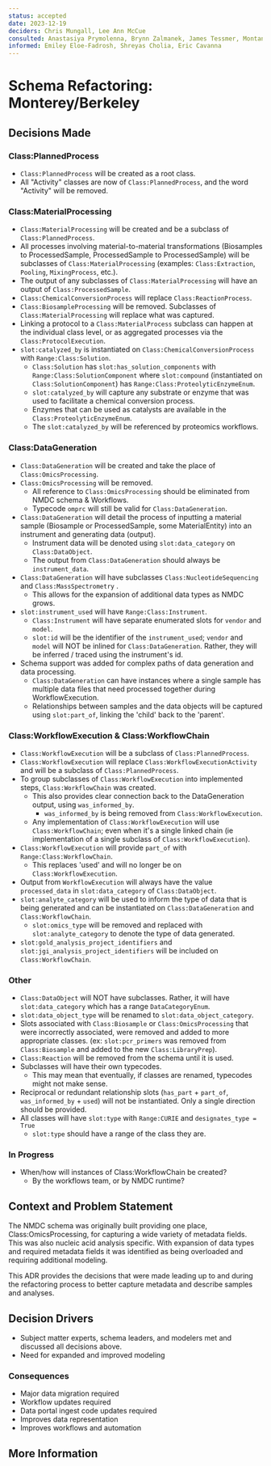```yaml
---
status: accepted 
date: 2023-12-19
deciders: Chris Mungall, Lee Ann McCue
consulted: Anastasiya Prymolenna, Brynn Zalmanek, James Tessmer, Montana Smith, Sam Purvine, Yuri Corilo, Mark Miller, Michael Thorton, Alicia Clum  
informed: Emiley Eloe-Fadrosh, Shreyas Cholia, Eric Cavanna 
---
```

# Schema Refactoring: Monterey/Berkeley

## Decisions Made

### Class:PlannedProcess
* `Class:PlannedProcess` will be created as a root class.
* All "Activity" classes are now of `Class:PlannedProcess`, and the word "Activity" will be removed.

### Class:MaterialProcessing
* `Class:MaterialProcessing` will be created and be a subclass of `Class:PlannedProcess`.
* All processes involving material-to-material transformations (Biosamples to ProcessedSample, ProcessedSample to ProcessedSample) will be subclasses of `Class:MaterialProcessing` (examples: `Class:Extraction`, `Pooling`, `MixingProcess`, etc.). 
* The output of any subclasses of `Class:MaterialProcessing` will have an output of `Class:ProcessedSample`.
* `Class:ChemicalConversionProcess` will replace `Class:ReactionProcess`.
* `Class:BiosampleProcessing` will be removed. Subclasses of `Class:MaterialProcessing` will replace what was captured. 
* Linking a protocol to a `Class:MaterialProcess` subclass can happen at the individual class level, or as aggregated processes via the `Class:ProtocolExecution`.
* `slot:catalyzed_by` is instantiated on `Class:ChemicalConversionProcess` with `Range:Class:Solution`.
  * `Class:Solution` has `slot:has_solution_components` with `Range:Class:SolutionComponent` where `slot:compound` (instantiated on `Class:SolutionComponent`) has `Range:Class:ProteolyticEnzymeEnum`.
  * `slot:catalyzed_by` will capture any substrate or enzyme that was used to facilitate a chemical conversion process. 
  * Enzymes that can be used as catalysts are available in the `Class:ProteolyticEnzymeEnum`.
  * The `slot:catalyzed_by` will be referenced by proteomics workflows.

### Class:DataGeneration
* `Class:DataGeneration` will be created and take the place of `Class:OmicsProcessing`.
* `Class:OmicsProcessing` will be removed.
  * All reference to `Class:OmicsProcessing` should be eliminated from NMDC schema & Workflows.
  * Typecode `omprc` will still be valid for `Class:DataGeneration`.
* `Class:DataGeneration` will detail the process of inputting a material sample (Biosample or ProcessedSample, some MaterialEntity) into an instrument and generating data (output).
  * Instrument data will be denoted using `slot:data_category` on `Class:DataObject`.
  * The output from `Class:DataGeneration` should always be `instrument_data`.
* `Class:DataGeneration` will have subclasses `Class:NucleotideSequencing` and `Class:MassSpectrometry` .
  * This allows for the expansion of additional data types as NMDC grows.
* `slot:instrument_used` will have `Range:Class:Instrument`.
  * `Class:Instrument` will have separate enumerated slots for `vendor` and `model`.
  * `slot:id` will be the identifier of the `instrument_used`; `vendor` and `model` will NOT be inlined for `Class:DataGeneration`. Rather, they will be inferred / traced using the instrument's id.
* Schema support was added for complex paths of data generation and data processing.
  * `Class:DataGeneration` can have instances where a single sample has multiple data files that need processed together during WorkflowExecution.  
  * Relationships between samples and the data objects will be captured using `slot:part_of`, linking the 'child' back to the 'parent'.

### Class:WorkflowExecution & Class:WorkflowChain
* `Class:WorkflowExecution` will be a subclass of `Class:PlannedProcess`.
* `Class:WorkflowExecution` will replace `Class:WorkflowExecutionActivity` and will be a subclass of `Class:PlannedProcess`.
* To group subclasses of `Class:WorkflowExecution` into implemented steps, `Class:WorkflowChain` was created.
  * This also provides clear connection back to the DataGeneration output, using `was_informed_by`.
    * `was_informed_by` is being removed from `Class:WorkflowExecution`.
  * Any implementation of `Class:WorkflowExecution` will use `Class:WorkflowChain`; even when it's a single linked chain (ie implementation of a single subclass of `Class:WorkflowExecution`).
* `Class:WorkflowExecution` will provide `part_of` with `Range:Class:WorkflowChain`.
  * This replaces 'used' and will no longer be on `Class:WorkflowExecution`.
* Output from `WorkflowExecution` will always have the value `processed_data` in `slot:data_category` of `Class:DataObject`.
* `slot:analyte_category` will be used to inform the type of data that is being generated and can be instantiated on `Class:DataGeneration` and `Class:WorkflowChain`.
  * `slot:omics_type` will be removed and replaced with `slot:analyte_category` to denote the type of data generated.
* `slot:gold_analysis_project_identifiers` and `slot:jgi_analysis_project_identifiers` will be included on `Class:WorkflowChain`.

### Other
* `Class:DataObject` will NOT have subclasses. Rather, it will have `slot:data_category` which has a range `DataCategoryEnum`.
* `slot:data_object_type` will be renamed to `slot:data_object_category`. 
* Slots associated with `Class:Biosample` or `Class:OmicsProcessing` that were incorrectly associated, were removed and added to more appropriate classes. (ex: `slot:pcr_primers` was removed from `Class:Biosample` and added to the new `Class:LibraryPrep`).
* `Class:Reaction` will be removed from the schema until it is used.
* Subclasses will have their own typecodes.
  * This may mean that eventually, if classes are renamed, typecodes might not make sense.
* Reciprocal or redundant relationship slots (`has_part` + `part_of`, `was_informed_by` + `used`) will not be instantiated. Only a single direction should be provided.
* All classes will have `slot:type` with `Range:CURIE` and `designates_type = True`
  * `slot:type` should have a range of the class they are.

### In Progress
* When/how will instances of Class:WorkflowChain be created?
  * By the workflows team, or by NMDC runtime?

## Context and Problem Statement

The NMDC schema was originally built providing one place, Class:OmicsProcessing, for capturing a wide variety of metadata fields. This was also nucleic acid analysis specific. With expansion of data types and required metadata fields it was identified as being overloaded and requiring additional modeling.

This ADR provides the decisions that were made leading up to and during the refactoring process to better capture metadata and describe samples and analyses.

## Decision Drivers

* Subject matter experts, schema leaders, and modelers met and discussed all decisions above. 
* Need for expanded and improved modeling

### Consequences

* Major data migration required
* Workflow updates required
* Data portal ingest code updates required
* Improves data representation
* Improves workflows and automation

## More Information


